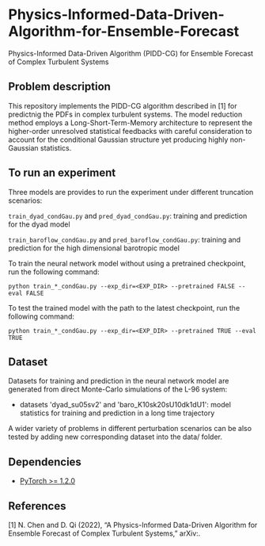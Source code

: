 # Physics-Informed-Data-Driven-Algorithm-for-Ensemble-Forecast
Physics-Informed Data-Driven Algorithm (PIDD-CG) for Ensemble Forecast of Complex Turbulent Systems

## Problem description

This repository implements the PIDD-CG algorithm described in [1] for predictnig the PDFs in complex turbulent systems. The model reduction method employs a Long-Short-Term-Memory architecture to represent the higher-order unresolved statistical feedbacks with careful consideration to account for the conditional Gaussian structure yet producing highly non-Gaussian statistics. 

## To run an experiment

Three models are provides to run the experiment under different truncation scenarios:

`train_dyad_condGau.py` and `pred_dyad_condGau.py`: training and prediction for the dyad model

`train_baroflow_condGau.py` and `pred_baroflow_condGau.py`: training and prediction for the high dimensional barotropic model


To train the neural network model without using a pretrained checkpoint, run the following command:

```
python train_*_condGau.py --exp_dir=<EXP_DIR> --pretrained FALSE --eval FALSE
```

To test the trained model with the path to the latest checkpoint, run the following command:

```
python train_*_condGau.py --exp_dir=<EXP_DIR> --pretrained TRUE --eval TRUE
```

## Dataset

Datasets for training and prediction in the neural network model are generated from direct Monte-Carlo simulations of the L-96 system:

* datasets 'dyad_su05sv2' and 'baro_K10sk20sU10dk1dU1': model statistics for training and prediction in a long time trajectory

A wider variety of problems in different perturbation scenarios can be also tested by adding new corresponding dataset into the data/ folder.

## Dependencies

* [PyTorch >= 1.2.0](https://pytorch.org)

## References
[1] N. Chen and D. Qi  (2022), “A Physics-Informed Data-Driven Algorithm for Ensemble Forecast of Complex Turbulent Systems,” arXiv:.
